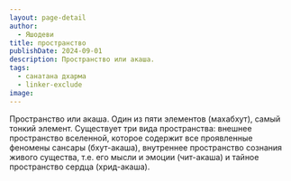 ```yaml
---
layout: page-detail
author:
  - Яшодеви
title: пространство
publishDate: 2024-09-01
description: Пространство или акаша.
tags:
  - санатана дхарма
  - linker-exclude
image: 
---
```


Пространство или акаша.
Один из пяти элементов (махабхут), самый тонкий элемент. Существует три вида пространства: внешнее пространство вселенной, которое содержит все проявленные феномены сансары (бхут-акаша), внутреннее пространство сознания живого существа, т.е. его мысли и эмоции (чит-акаша) и тайное пространство сердца (хрид-акаша).

